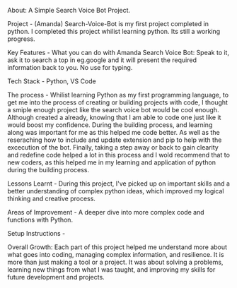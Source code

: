 About: A Simple Search Voice Bot Project.

Project - (Amanda) Search-Voice-Bot is my first project completed in python. I completed this project whilist learning python. Its still a working progress.

Key Features - What you can do with Amanda Search Voice Bot:
              Speak to it, ask it to search a top in eg.google and it will present the required information back to you. No use for typing. 
              
Tech Stack  - Python, VS Code

The process - Whilist learning Python as my first programming language, to get me into the process of creating or building projects with code, I thought a smiple enough project like the search voice bot would be cool enough. Although created a already, knowing that I am able to code one just like it would boost my confidence. During the building process, and learning along was important for me as this helped me code better. As well as the reseraching how to include and update extension and pip to help with the excecution of the bot. Finally, taking a step away or back to gain clearity and redefine code helped a lot in this process and I wold recommend that to new coders, as this helped me in my learning and application of python during the building process. 

Lessons Learnt - During this project, I've picked up on important skills and a better understanding of complex python ideas, which improved my logical thinking and creative process. 

Areas of Improvement  - A deeper dive into more complex code and functions with Python.

Setup Instructions - 

Overall Growth: Each part of this project helped me understand more about what goes into coding, managing complex information, and resilience. It is more than just making a tool or a project. It was about solving a problems, learning new things from what I was taught, and improving my skills for future  development and projects.

